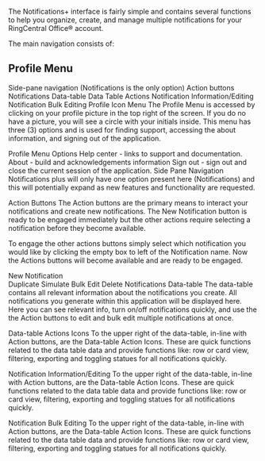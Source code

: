 The Notifications+ interface is fairly simple and contains several functions to help you organize, create, and manage multiple notifications for your RingCentral Office® account.

The main navigation consists of:

## Profile Menu
Side-pane navigation (Notifications is the only option)
Action buttons
Notifications Data-table
Data Table Actions
Notification Information/Editing
Notification Bulk Editing
Profile Icon Menu
The Profile Menu is accessed by clicking on your profile picture in the top right of the screen. If you do no have a picture, you will see a circle with your initials inside. This menu has three (3) options and is used for finding support, accessing the about information, and signing out of the application.

Profile Menu Options
Help center - links to support and documentation.
About - build and acknowledgements information
Sign out - sign out and close the current session of the application.
Side Pane Navigation
Notifications plus will only have one option present here (Notifications) and this will potentially expand as new features and functionality are requested.

Action Buttons
The Action buttons are the primary means to interact your notifications and create new notifications. The New Notification button is ready to be engaged immediately but the other actions require selecting a notification before they become available.

To engage the other actions buttons simply select which notification you would like by clicking the empty box to left of the Notification name. Now the Actions buttons will become available and are ready to be engaged.

New Notification  
Duplicate
Simulate
Bulk Edit
Delete
Notifications Data-table
The data-table contains all relevant information about the notifications you create. All notifications you generate within this application will be displayed here. Here you can see relevant info, turn on/off notifications quickly, and use the the Action buttons  to edit and bulk edit multiple notifications at once.

Data-table Actions Icons
To the upper right of the data-table, in-line with Action buttons, are the Data-table Action Icons. These are quick functions related to the data table data and provide functions like: row or card view, filtering, exporting and toggling statues for all notifications quickly.

Notification Information/Editing
To the upper right of the data-table, in-line with Action buttons, are the Data-table Action Icons. These are quick functions related to the data table data and provide functions like: row or card view, filtering, exporting and toggling statues for all notifications quickly.

Notification Bulk Editing
To the upper right of the data-table, in-line with Action buttons, are the Data-table Action Icons. These are quick functions related to the data table data and provide functions like: row or card view, filtering, exporting and toggling statues for all notifications quickly.